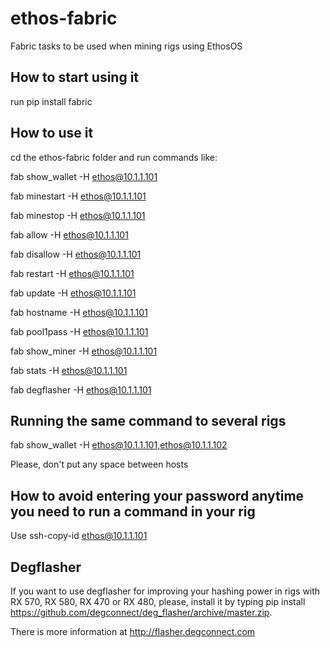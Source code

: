 # ethos-fabric
Fabric tasks to be used when mining rigs using EthosOS

## How to start using it

run pip install fabric

## How to use it
cd the ethos-fabric folder and run commands like:

fab show_wallet -H ethos@10.1.1.101

fab minestart -H ethos@10.1.1.101

fab minestop -H ethos@10.1.1.101

fab allow -H ethos@10.1.1.101

fab disallow -H ethos@10.1.1.101

fab restart -H ethos@10.1.1.101

fab update -H ethos@10.1.1.101

fab hostname -H ethos@10.1.1.101

fab pool1pass -H ethos@10.1.1.101

fab show_miner -H ethos@10.1.1.101

fab stats -H ethos@10.1.1.101

fab degflasher -H ethos@10.1.1.101

## Running the same command to several rigs

fab show_wallet -H ethos@10.1.1.101,ethos@10.1.1.102

Please, don't put any space between hosts

## How to avoid entering your password anytime you need to run a command in your rig

Use ssh-copy-id ethos@10.1.1.101

## Degflasher

If you want to use degflasher for improving your hashing power in rigs with RX 570, RX 580, RX 470 or RX 480, please, install it by typing pip install https://github.com/degconnect/deg_flasher/archive/master.zip.

There is more information at http://flasher.degconnect.com
